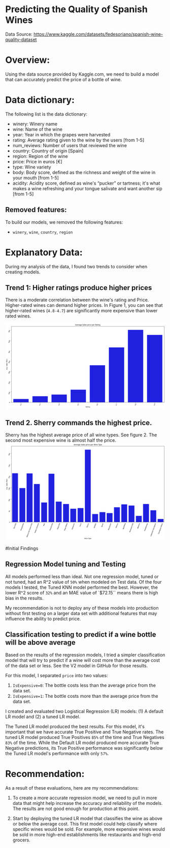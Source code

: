 # Predicting the Quality of Spanish Wines

Data Source: https://www.kaggle.com/datasets/fedesoriano/spanish-wine-quality-dataset 

# Overview:

Using the data source provided by Kaggle.com, we need to build a model that can accurately predict the price of a bottle of wine. 

# Data dictionary:

The following list is the data dictionary: 
- winery: Winery name
- wine: Name of the wine
- year: Year in which the grapes were harvested
- rating: Average rating given to the wine by the users [from 1-5]
- num_reviews: Number of users that reviewed the wine
- country: Country of origin [Spain]
- region: Region of the wine
- price: Price in euros [€]
- type: Wine variety
- body: Body score, defined as the richness and weight of the wine in your mouth [from 1-5]
- acidity: Acidity score, defined as wine's “pucker” or tartness; it's what makes a wine refreshing and your tongue salivate and want another sip [from 1-5]

## Removed features:

To build our models, we removed the following features: 
- `winery`, `wine`, `country`, `region`

# Explanatory Data: 

During my analysis of the data, I found two trends to consider when creating models. 

## Trend 1: Higher ratings produce higher prices
There is a moderate correlation between the wine's rating and Price. Higher-rated wines can demand higher prices. In Figure 1, you can see that higher-rated wines (`4.8-4.7`) are significantly more expensive than lower rated wines.

![Alt text](image.png)

## Trend 2. Sherry commands the highest price.
Sherry has the highest average price of all wine types. See figure 2. The second most expensive wine is almost half the price.
![Alt text](image-1.png)

#Initial Findings

## Regression Model tuning and Testing
All models performed less than ideal. Not one regression model, tuned or not tuned, had an R^2 value of `50%` when modeled on Test data. Of the four models I tested, the Tuned KNN model performed the best. However, the lower R^2 score of `32%` and an MAE value of `$72.15`` means there is high bias in the results.

My recommendation is not to deploy any of these models into production without first testing on a larger data set with additional features that may influence the ability to predict price.

## Classification testing to predict if a wine bottle will be above average

Based on the results of the regression models, I tried a simpler classification model that will try to predict if a wine will cost more than the average cost of the data set or less. See the V2 model in GitHub for those results. 

For this model, I separated `price` into two values: 
1. `IsExpensive=0`: The bottle costs less than the average price from the data set.
2. `IsExpensive=1`: The bottle costs more than the average price from the data set.

I created and evaluated two Logistical Regression (LR) models: (1) A default LR model and (2) a tuned LR model. 

The Tuned LR model produced the best results. For this model, it's important that we have accurate True Positive and True Negative rates. The tuned LR model produced True Positives `85%` of the time and True Negatives `83%` of the time. While the Default LR model produced more accurate True Negative predictions, its True Positive performance was significantly below the Tuned LR model's performance with only `57%`.

# Recommendation: 

As a result of these evaluations, here are my recommendations:

1. To create a more accurate regression model, we need to pull in more data that might help increase the accuracy and reliability of the models. The results are not good enough for production at this point. 

2. Start by deploying the tuned LR model that classifies the wine as above or below the average cost. This first model could help classify where specific wines would be sold. For example, more expensive wines would be sold in more high-end establishments like restaurants and high-end grocers.

